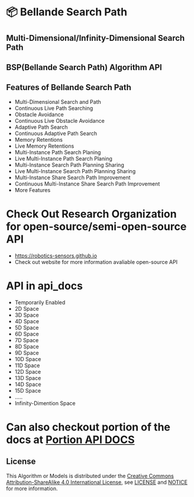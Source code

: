 # 📦 Bellande Search Path
## Multi-Dimensional/Infinity-Dimensional Search Path
## BSP(Bellande Search Path) Algorithm API

## Features of Bellande Search Path
- Multi-Dimensional Search and Path
- Continuous Live Path Searching
- Obstacle Avoidance
- Continuous Live Obstacle Avoidance
- Adaptive Path Search
- Continuous Adaptive Path Search
- Memory Retentions
- Live Memory Retentions
- Multi-Instance Path Search Planing
- Live Multi-Instance Path Search Planing
- Multi-Instance Search Path Planning Sharing
- Live Multi-Instance Search Path Planning Sharing
- Multi-Instance Share Search Path Improvement
- Continuous Multi-Instance Share Search Path Improvement
- More Features

# Check Out Research Organization for open-source/semi-open-source API
- https://robotics-sensors.github.io
- Check out website for more information avaliable open-source API 

# API in api_docs
- Temporarily Enabled
- 2D Space
- 3D Space
- 4D Space
- 5D Space
- 6D Space
- 7D Space
- 8D Space
- 9D Space
- 10D Space
- 11D Space
- 12D Space
- 13D Space
- 14D Space
- 15D Space
- .....
- Infinity-Dimention Space

# Can also checkout portion of the docs at [Portion API DOCS](https://github.com/Robotics-Sensors/bellande_search/blob/main/api_docs.md)

## License
This Algorithm or Models is distributed under the [Creative Commons Attribution-ShareAlike 4.0 International License](http://creativecommons.org/licenses/by-sa/4.0/), see [LICENSE](https://github.com/RonaldsonBellande/bellande_search_path/blob/main/LICENSE) and [NOTICE](https://github.com/RonaldsonBellande/bellande_search_path/blob/main/LICENSE) for more information.
